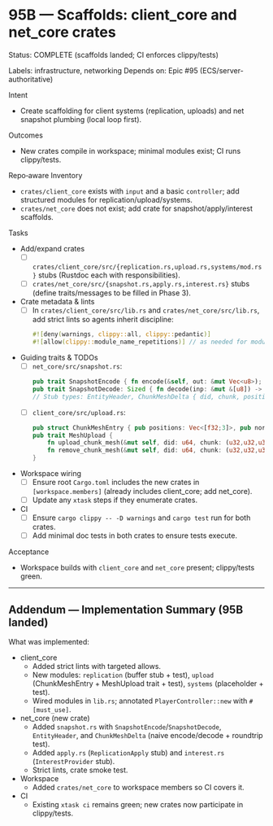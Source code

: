 # 95B — Scaffolds: client_core and net_core crates

Status: COMPLETE (scaffolds landed; CI enforces clippy/tests)

Labels: infrastructure, networking
Depends on: Epic #95 (ECS/server-authoritative)

Intent
- Create scaffolding for client systems (replication, uploads) and net snapshot plumbing (local loop first).

Outcomes
- New crates compile in workspace; minimal modules exist; CI runs clippy/tests.

Repo‑aware Inventory
- `crates/client_core` exists with `input` and a basic `controller`; add structured modules for replication/upload/systems.
- `crates/net_core` does not exist; add crate for snapshot/apply/interest scaffolds.

Tasks
- Add/expand crates
  - [ ] `crates/client_core/src/{replication.rs,upload.rs,systems/mod.rs}` stubs (Rustdoc each with responsibilities).
  - [ ] `crates/net_core/src/{snapshot.rs,apply.rs,interest.rs}` stubs (define traits/messages to be filled in Phase 3).
- Crate metadata & lints
  - [ ] In `crates/client_core/src/lib.rs` and `crates/net_core/src/lib.rs`, add strict lints so agents inherit discipline:
    ```rust
    #![deny(warnings, clippy::all, clippy::pedantic)]
    #![allow(clippy::module_name_repetitions)] // as needed for module structure
    ```
- Guiding traits & TODOs
  - [ ] `net_core/src/snapshot.rs`:
    ```rust
    pub trait SnapshotEncode { fn encode(&self, out: &mut Vec<u8>); }
    pub trait SnapshotDecode: Sized { fn decode(inp: &mut &[u8]) -> anyhow::Result<Self>; }
    // Stub types: EntityHeader, ChunkMeshDelta { did, chunk, positions, normals, indices }
    ```
  - [ ] `client_core/src/upload.rs`:
    ```rust
    pub struct ChunkMeshEntry { pub positions: Vec<[f32;3]>, pub normals: Vec<[f32;3]>, pub indices: Vec<u32> }
    pub trait MeshUpload {
        fn upload_chunk_mesh(&mut self, did: u64, chunk: (u32,u32,u32), mesh: &ChunkMeshEntry);
        fn remove_chunk_mesh(&mut self, did: u64, chunk: (u32,u32,u32));
    }
    ```
- Workspace wiring
  - [ ] Ensure root `Cargo.toml` includes the new crates in `[workspace.members]` (already includes client_core; add net_core).
  - [ ] Update any `xtask` steps if they enumerate crates.
- CI
  - [ ] Ensure `cargo clippy -- -D warnings` and `cargo test` run for both crates.
  - [ ] Add minimal doc tests in both crates to ensure tests execute.

Acceptance
- Workspace builds with `client_core` and `net_core` present; clippy/tests green.

---

## Addendum — Implementation Summary (95B landed)

What was implemented:
- client_core
  - Added strict lints with targeted allows.
  - New modules: `replication` (buffer stub + test), `upload` (ChunkMeshEntry + MeshUpload trait + test), `systems` (placeholder + test).
  - Wired modules in `lib.rs`; annotated `PlayerController::new` with `#[must_use]`.
- net_core (new crate)
  - Added `snapshot.rs` with `SnapshotEncode`/`SnapshotDecode`, `EntityHeader`, and `ChunkMeshDelta` (naive encode/decode + roundtrip test).
  - Added `apply.rs` (`ReplicationApply` stub) and `interest.rs` (`InterestProvider` stub).
  - Strict lints, crate smoke test.
- Workspace
  - Added `crates/net_core` to workspace members so CI covers it.
- CI
  - Existing `xtask ci` remains green; new crates now participate in clippy/tests.

